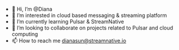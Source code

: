 - 👋 Hi, I’m @Diana
- 👀 I’m interested in cloud based messaging & streaming platform
- 🌱 I’m currently learning Pulsar & StreamNative
- 💞️ I’m looking to collaborate on projects related to Pulsar and cloud computing
- 📫 How to reach me dianasun@streamnative.io

<!---
LittleRedGuard/LittleRedGuard is a ✨ special ✨ repository because its `README.md` (this file) appears on your GitHub profile.
You can click the Preview link to take a look at your changes.
--->

